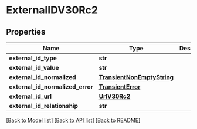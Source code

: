 # ExternalIDV30Rc2

## Properties
Name | Type | Description | Notes
------------ | ------------- | ------------- | -------------
**external_id_type** | **str** |  | 
**external_id_value** | **str** |  | 
**external_id_normalized** | [**TransientNonEmptyString**](TransientNonEmptyString.md) |  | [optional] 
**external_id_normalized_error** | [**TransientError**](TransientError.md) |  | [optional] 
**external_id_url** | [**UrlV30Rc2**](UrlV30Rc2.md) |  | [optional] 
**external_id_relationship** | **str** |  | [optional] 

[[Back to Model list]](../README.md#documentation-for-models) [[Back to API list]](../README.md#documentation-for-api-endpoints) [[Back to README]](../README.md)

